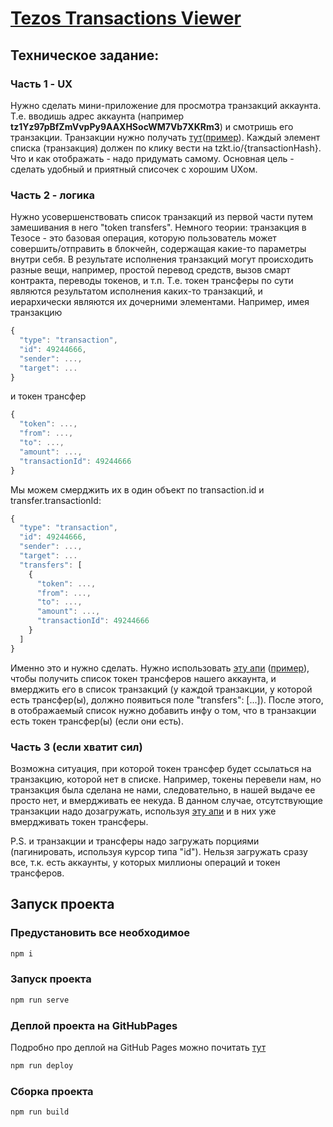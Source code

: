 # [Tezos Transactions Viewer](https://sstark21.github.io/tezos-transactions-view/)

## Техническое задание: 
### Часть 1 - UX
Нужно сделать мини-приложение для просмотра транзакций аккаунта. Т.е. вводишь адрес аккаунта (например **tz1Yz97pBfZmVvpPy9AAXHSocWM7Vb7XKRm3**) и смотришь его транзакции.
Транзакции нужно получать [тут](https://staging.api.tzkt.io/#operation/Operations_GetTransactions)([пример](https://staging.api.tzkt.io/v1/operations/transactions?anyof.initiator.sender.target=tz1Yz97pBfZmVvpPy9AAXHSocWM7Vb7XKRm3)). Каждый элемент списка (транзакция) должен по клику вести на tzkt.io/{transactionHash}. Что и как отображать - надо придумать самому. Основная цель - сделать удобный и приятный списочек с хорошим UXом.

### Часть 2 - логика
Нужно усовершенствовать список транзакций из первой части путем замешивания в него "token transfers". Немного теории: транзакция в Тезосе - это базовая операция, которую пользователь может совершить/отправить в блокчейн, содержащая какие-то параметры внутри себя. В результате исполнения транзакций могут происходить разные вещи, например, простой перевод средств, вызов смарт контракта, переводы токенов, и т.п. Т.е. токен трансферы по сути являются результатом исполнения каких-то транзакций, и иерархически являются их дочерними элементами.
Например, имея транзакцию
```js
{
  "type": "transaction",
  "id": 49244666,
  "sender": ...,
  "target": ...
}
```
и токен трансфер
```js
{
  "token": ...,
  "from": ...,
  "to": ...,
  "amount": ...,
  "transactionId": 49244666
}
```
Мы можем смерджить их в один объект по transaction.id и transfer.transactionId:
```js
{
  "type": "transaction",
  "id": 49244666,
  "sender": ...,
  "target": ...
  "transfers": [
    {
      "token": ...,
      "from": ...,
      "to": ...,
      "amount": ...,
      "transactionId": 49244666
    }
  ]
}
```
Именно это и нужно сделать. Нужно использовать [эту апи](https://staging.api.tzkt.io/#operation/Tokens_GetTokenTransfers) ([пример](https://staging.api.tzkt.io/v1/tokens/transfers?anyof.from.to=tz1Yz97pBfZmVvpPy9AAXHSocWM7Vb7XKRm3)), чтобы получить список токен трансферов нашего аккаунта, и вмерджить его в список транзакций (у каждой транзакции, у которой есть трансфер(ы), должно появиться поле "transfers": [...]). После этого, в отображаемый список нужно добавить инфу о том, что в транзакции есть токен трансфер(ы) (если они есть).

### Часть 3 (если хватит сил)
Возможна ситуация, при которой токен трансфер будет ссылаться на транзакцию, которой нет в списке. Например, токены перевели нам, но транзакция была сделана не нами, следовательно, в нашей выдаче ее просто нет, и вмердживать ее некуда. В данном случае, отсутствующие транзакции надо дозагружать, используя [эту апи](https://staging.api.tzkt.io/#operation/Operations_GetTransactions) и в них уже вмердживать токен трансферы.

P.S. и транзакции и трансферы надо загружать порциями (пагинировать, используя курсор типа "id"). Нельзя загружать сразу все, т.к. есть аккаунты, у которых миллионы операций и токен трансферов.

## Запуск проекта

### Предустановить все необходимое 
```js
npm i
```

### Запуск проекта
```js
npm run serve
```

### Деплой проекта на GitHubPages
Подробно про деплой на GitHub Pages можно почитать [тут](https://medium.com/swlh/deploy-vue-app-to-github-pages-2ada48d7397e)
```js
npm run deploy
```

### Сборка проекта 
```js
npm run build
```
